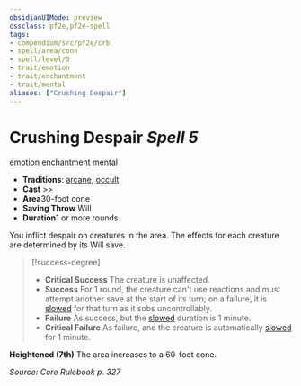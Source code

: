 ```yaml
---
obsidianUIMode: preview
cssclass: pf2e,pf2e-spell
tags:
- compendium/src/pf2e/crb
- spell/area/cone
- spell/level/5
- trait/emotion
- trait/enchantment
- trait/mental
aliases: ["Crushing Despair"]
---
```

# Crushing Despair *Spell 5*   
[emotion](/rules/traits/emotion.md)  [enchantment](/rules/traits/enchantment.md)  [mental](/rules/traits/mental.md)  

- **Traditions**: [arcane](/rules/traits/arcane.md), [occult](/rules/traits/occult.md)
- **Cast** [>>](/rules/core-rulebook/chapter-9-playing-the-game.md#Actions "Two-Action") 
- **Area**30-foot cone
- **Saving Throw** Will
- **Duration**1 or more rounds

You inflict despair on creatures in the area. The effects for each creature are determined by its Will save.

> [!success-degree] 
> - **Critical Success** The creature is unaffected.
> - **Success** For 1 round, the creature can't use reactions and must attempt another save at the start of its turn; on a failure, it is [slowed](/rules/conditions.md#Slowed) for that turn as it sobs uncontrollably.
> - **Failure** As success, but the [slowed](/rules/conditions.md#Slowed) duration is 1 minute.
> - **Critical Failure** As failure, and the creature is automatically [slowed](/rules/conditions.md#Slowed) for 1 minute.

**Heightened (7th)** The area increases to a 60-foot cone.

*Source: Core Rulebook p. 327*